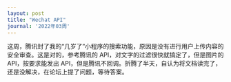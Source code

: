```yaml
---
layout: post
title: "Wechat API"
journal: '2022年03周'
---
```


这周，腾讯封了我的“几岁了”小程序的搜索功能，原因是没有进行用户上传内容的安全审查。这是对的，参考腾讯的 API，对文字的过滤很快就搞定了，但是图片的 API，按要求能发出 API，但是腾讯不回调。折腾了半天，自认为将文档读完了，还是没解决，在论坛上提了问题，等待答案。
